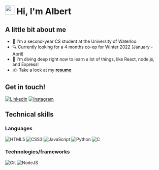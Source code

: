 # <img src="https://media.giphy.com/media/2P5VKDDy9mgvBl0xtn/giphy.gif" width="30px"> Hi, I'm Albert

## A little bit about me
* :book: I'm a second-year CS student at the University of Waterloo 
* :mag: Currently looking for a 4 months co-op for Winter 2022 (January - April)
* :space_invader: I'm diving deep right now to learn a lot of things, like React, node.js, and Express!
* :writing_hand: Take a look at my **[resume](https://my.indeed.com/p/albertl-j1i6rmt)**

## Get in touch!
[<img alt="LinkedIn" src="https://img.shields.io/badge/linkedin-%230077B5.svg?&style=for-the-badge&logo=linkedin&logoColor=white"/>](https://www.linkedin.com/in/albertjlay/) [<img alt="Instagram" src="https://img.shields.io/badge/albertjlay-%23E4405F.svg?&style=for-the-badge&logo=Instagram&logoColor=white"/>](https://instagram.com/albertjlay)



## Technical skills
### Languages
<img alt="HTML5" src="https://img.shields.io/badge/html5-%23E34F26.svg?&style=for-the-badge&logo=html5&logoColor=white"/> <img alt="CSS3" src="https://img.shields.io/badge/css3-%231572B6.svg?&style=for-the-badge&logo=css3&logoColor=white"/> <img alt="JavaScript" src="https://img.shields.io/badge/javascript-%23323330.svg?&style=for-the-badge&logo=javascript&logoColor=%23F7DF1E"/> <img alt="Python" src="https://img.shields.io/badge/python-%2314354C.svg?&style=for-the-badge&logo=python&logoColor=white"/> <img alt="C" src="https://img.shields.io/badge/c-%2300599C.svg?&style=for-the-badge&logo=c&logoColor=white"/>

### Technologies/frameworks
<img alt="Git" src="https://img.shields.io/badge/git-%23F05033.svg?&style=for-the-badge&logo=git&logoColor=white"/> <img alt="NodeJS" src="https://img.shields.io/badge/node.js-%2343853D.svg?&style=for-the-badge&logo=node.js&logoColor=white"/>
